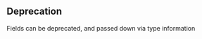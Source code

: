 ##  Deprecation <!-- .element: data-theme="ka-content" -->

Fields can be deprecated, and passed down via type information
